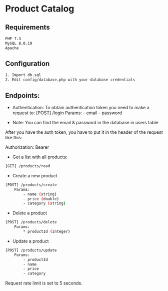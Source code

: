 # Product Catalog

## Requirements

```bash
PHP 7.3
MySQL 8.0.19
Apache
```

## Configuration
```bash
1. Import db.sql
2. Edit config/database.php with your database credentials
```

## Endpoints:

* Authentication:
To obtain authentication token you need to make a request to:
[POST] /login
    Params:
        - email
        - password

* Note: You can find the email & password in the database in users table

After you have the auth token, you have to put it in the header of the request like this:

Authorization: Bearer <token>

* Get a list with all products:
```bash
[GET] /products/read
```

* Create a new product
```bash
[POST] /products/create
    Params:
        - name (string)
        - price (double)
        - category (string)
 ```

* Delete a product
```bash
[POST] /products/delete
    Params:
        * productId (integer)
```

* Update a product
```bash
[POST] /products/update
    Params:
        - productId
        - name
        - price
        - category
 ```

Request rate limit is set to 5 seconds. 
